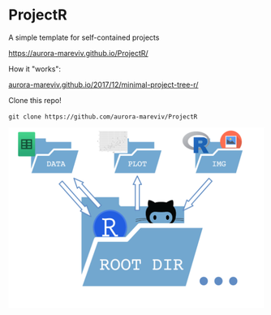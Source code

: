 # ProjectR

A simple template for self-contained projects  

https://aurora-mareviv.github.io/ProjectR/ 

How it "works":  

[aurora-mareviv.github.io/2017/12/minimal-project-tree-r/](https://aurora-mareviv.github.io/2017/12/minimal-project-tree-r/)

Clone this repo!  

`git clone https://github.com/aurora-mareviv/ProjectR`

![image-sketch](./img/scheme.png)
